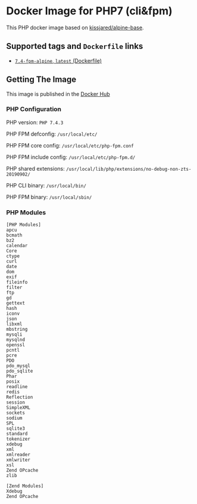 # Docker Image for PHP7 (cli&fpm)

This PHP docker image based on [kissjared/alpine-base](https://hub.docker.com/r/kissjared/alpine-base).

## Supported tags and `Dockerfile` links

 - [`7.4-fpm-alpine`, `latest` (Dockerfile)](https://github.com/kissjared/php/blob/master/Dockerfile)


## Getting The Image

This image is published in the [Docker Hub](https://hub.docker.com/r/kissjared/php)

### PHP Configuration

PHP version:            `PHP 7.4.3`

PHP FPM defconfig:      `/usr/local/etc/`

PHP FPM core config:    `/usr/local/etc/php-fpm.conf`

PHP FPM include config: `/usr/local/etc/php-fpm.d/`

PHP shared extensions:  `/usr/local/lib/php/extensions/no-debug-non-zts-20190902/`

PHP CLI binary:         `/usr/local/bin/`

PHP FPM binary:         `/usr/local/sbin/`

### PHP Modules
```
[PHP Modules]
apcu
bcmath
bz2
calendar
Core
ctype
curl
date
dom
exif
fileinfo
filter
ftp
gd
gettext
hash
iconv
json
libxml
mbstring
mysqli
mysqlnd
openssl
pcntl
pcre
PDO
pdo_mysql
pdo_sqlite
Phar
posix
readline
redis
Reflection
session
SimpleXML
sockets
sodium
SPL
sqlite3
standard
tokenizer
xdebug
xml
xmlreader
xmlwriter
xsl
Zend OPcache
zlib

[Zend Modules]
Xdebug
Zend OPcache
```

